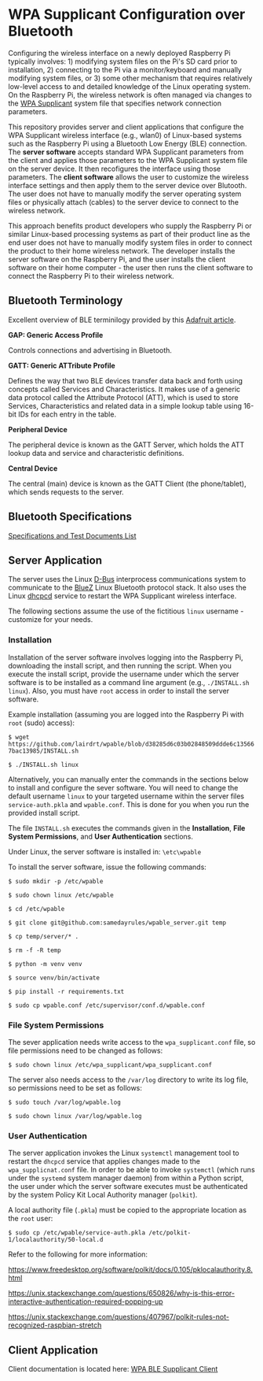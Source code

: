 # WPA Supplicant Configuration over Bluetooth
Configuring the wireless interface on a newly deployed Raspberry Pi typically involves: 1) modifying system files on the Pi's SD card prior to installation, 2) connecting to the Pi via a monitor/keyboard and manually modifying system files, or 3) some other mechanism that requires relatively low-level access to and detailed knowledge of the Linux operating system. On the Raspberry Pi, the wireless network is often managed via changes to the [WPA Supplicant](https://wiki.archlinux.org/title/wpa_supplicant) system file that specifies network connection parameters.

This repository provides server and client applications that configure the WPA Supplicant wireless interface (e.g., wlan0) of Linux-based systems such as the Raspberry Pi using a Bluetooth Low Energy (BLE) connection. The **server software** accepts standard WPA Supplicant parameters from the client and applies those parameters to the WPA Supplicant system file on the server device. It then recofigures the interface using those parameters. The **client software** allows the user to customize the wireless interface settings and then apply them to the server device over Blutooth. The user does not have to manually modify the server operating system files or physically attach (cables) to the server device to connect to the wireless network.

This approach benefits product developers who supply the Raspberry Pi or similar Linux-based processing systems as part of their product line as the end user does not have to manually modify system files in order to connect the product to their home wireless network. The developer installs the server software on the Raspberry Pi, and the user installs the client software on their home computer - the user then runs the client software to connect the Raspberry Pi to their wireless network.

## Bluetooth Terminology
Excellent overview of BLE terminilogy provided by this [Adafruit article](https://learn.adafruit.com/introduction-to-bluetooth-low-energy).

**GAP: Generic Access Profile**

Controls connections and advertising in Bluetooth. 

**GATT: Generic ATTribute Profile**

Defines the way that two BLE devices transfer data back and forth using concepts called Services and Characteristics. It makes use of a generic
data protocol called the Attribute Protocol (ATT), which is used to store Services, Characteristics and related data in a simple lookup table
using 16-bit IDs for each entry in the table.

**Peripheral Device**

The peripheral device is known as the GATT Server, which holds the ATT lookup data and service and characteristic definitions.

**Central Device**

The central (main) device is known as the GATT Client (the phone/tablet), which sends requests to the server.

## Bluetooth Specifications

[Specifications and Test Documents List](https://www.bluetooth.com/specifications/specs/)

## Server Application

The server uses the Linux [D-Bus](https://www.freedesktop.org/wiki/Software/dbus/) interprocess communications system to communicate to the
[BlueZ](http://www.bluez.org/) Linux Bluetooth protocol stack. It also uses the Linux [dhcpcd](https://wiki.archlinux.org/title/Dhcpcd)
service to restart the WPA Supplicant wireless interface.

The following sections assume the use of the fictitious `linux` username - customize for your needs.

### Installation

Installation of the server software involves logging into the Raspberry Pi, downloading the install script, and then running the script. When you execute the install script, provide the username under which the server software is to be installed as a command line argument (e.g., `./INSTALL.sh linux`). Also, you must have `root` access in order to install the server software.

Example installation (assuming you are logged into the Raspberry Pi with `root` (sudo) access):

`$ wget https://github.com/lairdrt/wpable/blob/d38285d6c03b02848509ddde6c135667bac13985/INSTALL.sh`

`$ ./INSTALL.sh linux`

Alternatively, you can manually enter the commands in the sections below to install and configure the sever software. You will need to change the default username `linux` to your targeted username within the server files `service-auth.pkla` and `wpable.conf`. This is done for you when you run the provided install script.

The file `INSTALL.sh` executes the commands given in the **Installation**, **File System Permissions**, and **User Authentication** sections.

Under Linux, the server software is installed in: `\etc\wpable`

To install the server software, issue the following commands:

`$ sudo mkdir -p /etc/wpable`

`$ sudo chown linux /etc/wpable`

`$ cd /etc/wpable`

`$ git clone git@github.com:samedayrules/wpable_server.git temp`

`$ cp temp/server/* .`

`$ rm -f -R temp`

`$ python -m venv venv`

`$ source venv/bin/activate`

`$ pip install -r requirements.txt`

`$ sudo cp wpable.conf /etc/supervisor/conf.d/wpable.conf`

### File System Permissions

The sever application needs write access to the `wpa_supplicant.conf` file, so file permissions need to be changed as follows:

`$ sudo chown linux /etc/wpa_supplicant/wpa_supplicant.conf`

The server also needs access to the `/var/log` directory to write its log file, so permissions need to be set as follows:

`$ sudo touch /var/log/wpable.log`

`$ sudo chown linux /var/log/wpable.log`

### User Authentication

The server application invokes the Linux `systemctl` management tool to restart the `dhcpcd` service that applies changes made to the
`wpa_supplicnat.conf` file. In order to be able to invoke `systemctl` (which runs under the `systemd` system manager daemon) from within a
Python script, the user under which the server software executes must be authenticated by the system Policy Kit Local Authority manager (`polkit`).

A local authority file (`.pkla`) must be copied to the appropriate location as the `root` user:

`$ sudo cp /etc/wpable/service-auth.pkla /etc/polkit-1/localauthority/50-local.d`

Refer to the following for more information:

https://www.freedesktop.org/software/polkit/docs/0.105/pklocalauthority.8.html

https://unix.stackexchange.com/questions/650826/why-is-this-error-interactive-authentication-required-popping-up

https://unix.stackexchange.com/questions/407967/polkit-rules-not-recognized-raspbian-stretch

## Client Application

Client documentation is located here: [WPA BLE Supplicant Client](https://github.com/samedayrules/wpable_client)
